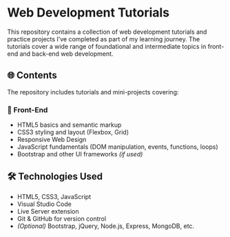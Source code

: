 # Web Development Tutorials

This repository contains a collection of web development tutorials and practice projects I’ve completed as part of my learning journey. The tutorials cover a wide range of foundational and intermediate topics in front-end and back-end web development.

## 🌐 Contents

The repository includes tutorials and mini-projects covering:

### 🧱 Front-End

- HTML5 basics and semantic markup
- CSS3 styling and layout (Flexbox, Grid)
- Responsive Web Design
- JavaScript fundamentals (DOM manipulation, events, functions, loops)
- Bootstrap and other UI frameworks *(if used)*


## 🛠 Technologies Used

- HTML5, CSS3, JavaScript
- Visual Studio Code
- Live Server extension
- Git & GitHub for version control
- *(Optional)* Bootstrap, jQuery, Node.js, Express, MongoDB, etc.
